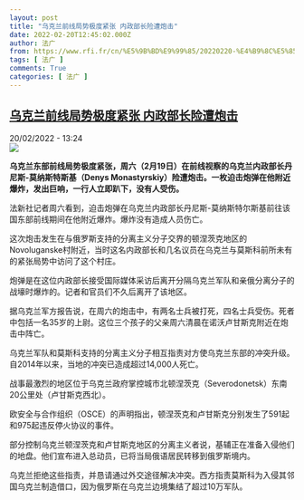 ```yaml
---
layout: post
title: "乌克兰前线局势极度紧张 内政部长险遭炮击"
date: 2022-02-20T12:45:02.000Z
author: 法广
from: https://www.rfi.fr/cn/%E5%9B%BD%E9%99%85/20220220-%E4%B9%8C%E5%85%8B%E5%85%B0%E5%89%8D%E7%BA%BF%E5%B1%80%E5%8A%BF%E6%9E%81%E5%BA%A6%E7%B4%A7%E5%BC%A0-%E5%86%85%E6%94%BF%E9%83%A8%E9%95%BF%E9%99%A9%E9%81%AD%E7%82%AE%E5%87%BB
tags: [ 法广 ]
comments: True
categories: [ 法广 ]
---
```

<!--1645361102000-->
[乌克兰前线局势极度紧张 内政部长险遭炮击](https://www.rfi.fr/cn/%E5%9B%BD%E9%99%85/20220220-%E4%B9%8C%E5%85%8B%E5%85%B0%E5%89%8D%E7%BA%BF%E5%B1%80%E5%8A%BF%E6%9E%81%E5%BA%A6%E7%B4%A7%E5%BC%A0-%E5%86%85%E6%94%BF%E9%83%A8%E9%95%BF%E9%99%A9%E9%81%AD%E7%82%AE%E5%87%BB)
------

<div>
<div>20/02/2022 - 13:24</div><img src="https://s.rfi.fr/media/display/aacd7d6a-9247-11ec-8921-005056bfb2b6/w:1280/p:16x9/UkraineMinistreInter.PNG"><p><strong>                    乌克兰东部前线局势极度紧张，周六（2月19日）在前线视察的乌克兰内政部长丹尼斯-莫纳斯特斯基（Denys Monastyrskiy）险遭炮击。一枚迫击炮弹在他附近爆炸，发出巨响，一行人立即趴下，没有人受伤。                </strong></p><div >                    <p>法新社记者周六看到，迫击炮弹在乌克兰内政部长丹尼斯-莫纳斯特尔斯基前往该国东部前线期间在他附近爆炸。爆炸没有造成人员伤亡。</p><p>这次炮击发生在与俄罗斯支持的分离主义分子交界的顿涅茨克地区的Novoluganske村附近，当时这名内政部长和几名议员在乌克兰与莫斯科前所未有的紧张局势中访问了这个村庄。</p><p>炮弹是在这位内政部长接受国际媒体采访后离开分隔乌克兰军队和亲俄分离分子的战壕时爆炸的。记者和官员们不久后离开了该地区。</p><p>据乌克兰军方报告说，在周六的炮击中，有两名士兵被打死，四名士兵受伤。死者中包括一名35岁的上尉。这位三个孩子的父亲周六清晨在诺沃卢甘斯克附近在炮击中阵亡。</p><p>乌克兰军队和莫斯科支持的分离主义分子相互指责对方使乌克兰东部的冲突升级。自2014年以来，当地的冲突已造成超过14,000人死亡。</p><p>战事最激烈的地区位于乌克兰政府掌控城市北顿涅茨克（Severodonetsk）东南20公里处（卢甘斯克西北）。</p><p>欧安全与合作组织（OSCE）的声明指出，顿涅茨克和卢甘斯克分别发生了591起和975起违反停火协议的事件。</p><p>部分控制乌克兰顿涅茨克和卢甘斯克地区的分离主义者说，基辅正在准备入侵他们的地盘。他们宣布进入总动员，已将当局俄语居民转移到俄罗斯境内。</p><p>乌克兰拒绝这些指责，并恳请通过外交途径解决冲突。西方指责莫斯科为入侵其邻国乌克兰制造借口，因为俄罗斯在乌克兰边境集结了超过10万军队。</p>                                            <div data-selfpromo-newsletter>    </div>    <div data-selfpromo-app>    </div>                </div>
</div>
